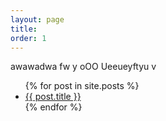 ```yaml
---
layout: page
title: 
order: 1
---
```


awawadwa fw y  oOO Ueeueyftyu v

<ul>
  {% for post in site.posts %}
    <li>
      <a href="{{ post.url }}">{{ post.title }}</a>
    </li>
  {% endfor %}
</ul>